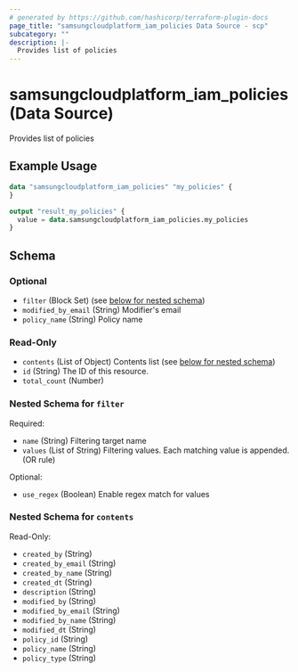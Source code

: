 ```yaml
---
# generated by https://github.com/hashicorp/terraform-plugin-docs
page_title: "samsungcloudplatform_iam_policies Data Source - scp"
subcategory: ""
description: |-
  Provides list of policies
---
```


# samsungcloudplatform_iam_policies (Data Source)

Provides list of policies

## Example Usage

```terraform
data "samsungcloudplatform_iam_policies" "my_policies" {
}

output "result_my_policies" {
  value = data.samsungcloudplatform_iam_policies.my_policies
}
```

<!-- schema generated by tfplugindocs -->
## Schema

### Optional

- `filter` (Block Set) (see [below for nested schema](#nestedblock--filter))
- `modified_by_email` (String) Modifier's email
- `policy_name` (String) Policy name

### Read-Only

- `contents` (List of Object) Contents list (see [below for nested schema](#nestedatt--contents))
- `id` (String) The ID of this resource.
- `total_count` (Number)

<a id="nestedblock--filter"></a>
### Nested Schema for `filter`

Required:

- `name` (String) Filtering target name
- `values` (List of String) Filtering values. Each matching value is appended. (OR rule)

Optional:

- `use_regex` (Boolean) Enable regex match for values


<a id="nestedatt--contents"></a>
### Nested Schema for `contents`

Read-Only:

- `created_by` (String)
- `created_by_email` (String)
- `created_by_name` (String)
- `created_dt` (String)
- `description` (String)
- `modified_by` (String)
- `modified_by_email` (String)
- `modified_by_name` (String)
- `modified_dt` (String)
- `policy_id` (String)
- `policy_name` (String)
- `policy_type` (String)


